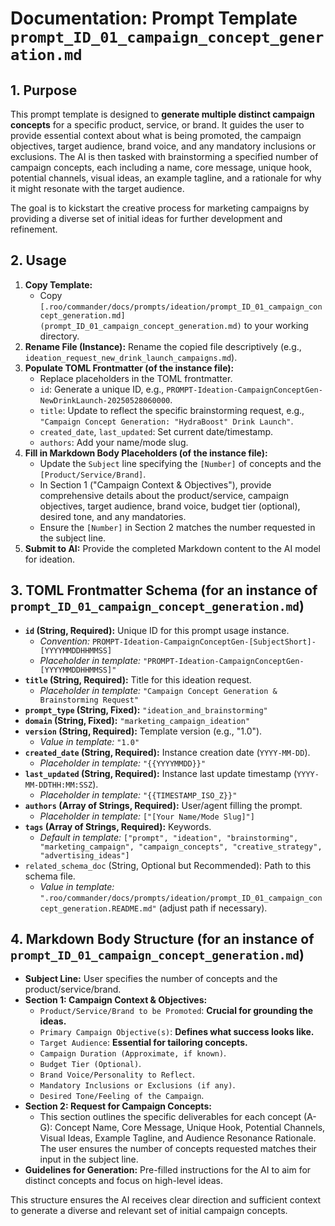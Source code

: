 # Documentation: Prompt Template `prompt_ID_01_campaign_concept_generation.md`

## 1. Purpose

This prompt template is designed to **generate multiple distinct campaign concepts** for a specific product, service, or brand. It guides the user to provide essential context about what is being promoted, the campaign objectives, target audience, brand voice, and any mandatory inclusions or exclusions. The AI is then tasked with brainstorming a specified number of campaign concepts, each including a name, core message, unique hook, potential channels, visual ideas, an example tagline, and a rationale for why it might resonate with the target audience.

The goal is to kickstart the creative process for marketing campaigns by providing a diverse set of initial ideas for further development and refinement.

## 2. Usage

1.  **Copy Template:**
    *   Copy `[.roo/commander/docs/prompts/ideation/prompt_ID_01_campaign_concept_generation.md](prompt_ID_01_campaign_concept_generation.md)` to your working directory.
2.  **Rename File (Instance):** Rename the copied file descriptively (e.g., `ideation_request_new_drink_launch_campaigns.md`).
3.  **Populate TOML Frontmatter (of the instance file):**
    *   Replace placeholders in the TOML frontmatter.
    *   `id`: Generate a unique ID, e.g., `PROMPT-Ideation-CampaignConceptGen-NewDrinkLaunch-20250528060000`.
    *   `title`: Update to reflect the specific brainstorming request, e.g., `"Campaign Concept Generation: "HydraBoost" Drink Launch"`.
    *   `created_date`, `last_updated`: Set current date/timestamp.
    *   `authors`: Add your name/mode slug.
4.  **Fill in Markdown Body Placeholders (of the instance file):**
    *   Update the `Subject` line specifying the `[Number]` of concepts and the `[Product/Service/Brand]`.
    *   In Section 1 ("Campaign Context & Objectives"), provide comprehensive details about the product/service, campaign objectives, target audience, brand voice, budget tier (optional), desired tone, and any mandatories.
    *   Ensure the `[Number]` in Section 2 matches the number requested in the subject line.
5.  **Submit to AI:** Provide the completed Markdown content to the AI model for ideation.

## 3. TOML Frontmatter Schema (for an instance of `prompt_ID_01_campaign_concept_generation.md`)

*   **`id` (String, Required):** Unique ID for this prompt usage instance.
    *   *Convention:* `PROMPT-Ideation-CampaignConceptGen-[SubjectShort]-[YYYYMMDDHHMMSS]`
    *   *Placeholder in template:* `"PROMPT-Ideation-CampaignConceptGen-[YYYYMMDDHHMMSS]"`
*   **`title` (String, Required):** Title for this ideation request.
    *   *Placeholder in template:* `"Campaign Concept Generation & Brainstorming Request"`
*   **`prompt_type` (String, Fixed):** `"ideation_and_brainstorming"`
*   **`domain` (String, Fixed):** `"marketing_campaign_ideation"`
*   **`version` (String, Required):** Template version (e.g., "1.0").
    *   *Value in template:* `"1.0"`
*   **`created_date` (String, Required):** Instance creation date (`YYYY-MM-DD`).
    *   *Placeholder in template:* `"{{YYYYMMDD}}"`
*   **`last_updated` (String, Required):** Instance last update timestamp (`YYYY-MM-DDTHH:MM:SSZ`).
    *   *Placeholder in template:* `"{{TIMESTAMP_ISO_Z}}"`
*   **`authors` (Array of Strings, Required):** User/agent filling the prompt.
    *   *Placeholder in template:* `["[Your Name/Mode Slug]"]`
*   **`tags` (Array of Strings, Required):** Keywords.
    *   *Default in template:* `["prompt", "ideation", "brainstorming", "marketing_campaign", "campaign_concepts", "creative_strategy", "advertising_ideas"]`
*   `related_schema_doc` (String, Optional but Recommended): Path to this schema file.
    *   *Value in template:* `".roo/commander/docs/prompts/ideation/prompt_ID_01_campaign_concept_generation.README.md"` (adjust path if necessary).

## 4. Markdown Body Structure (for an instance of `prompt_ID_01_campaign_concept_generation.md`)

*   **Subject Line:** User specifies the number of concepts and the product/service/brand.
*   **Section 1: Campaign Context & Objectives:**
    *   `Product/Service/Brand to be Promoted`: **Crucial for grounding the ideas.**
    *   `Primary Campaign Objective(s)`: **Defines what success looks like.**
    *   `Target Audience`: **Essential for tailoring concepts.**
    *   `Campaign Duration (Approximate, if known)`.
    *   `Budget Tier (Optional)`.
    *   `Brand Voice/Personality to Reflect`.
    *   `Mandatory Inclusions or Exclusions (if any)`.
    *   `Desired Tone/Feeling of the Campaign`.
*   **Section 2: Request for Campaign Concepts:**
    *   This section outlines the specific deliverables for each concept (A-G): Concept Name, Core Message, Unique Hook, Potential Channels, Visual Ideas, Example Tagline, and Audience Resonance Rationale. The user ensures the number of concepts requested matches their input in the subject line.
*   **Guidelines for Generation:** Pre-filled instructions for the AI to aim for distinct concepts and focus on high-level ideas.

This structure ensures the AI receives clear direction and sufficient context to generate a diverse and relevant set of initial campaign concepts.